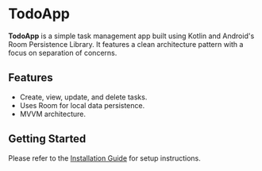 # TodoApp

**TodoApp** is a simple task management app built using Kotlin and Android's Room Persistence Library. It features a clean architecture pattern with a focus on separation of concerns.

## Features
- Create, view, update, and delete tasks.
- Uses Room for local data persistence.
- MVVM architecture.

## Getting Started
Please refer to the [Installation Guide](installation.md) for setup instructions.
